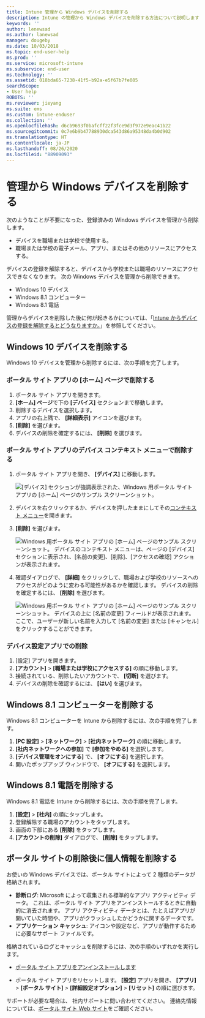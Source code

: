 ```yaml
---
title: Intune 管理から Windows デバイスを削除する
description: Intune の管理から Windows デバイスを削除する方法について説明します
keywords: ''
author: lenewsad
ms.author: lanewsad
manager: dougeby
ms.date: 10/03/2018
ms.topic: end-user-help
ms.prod: ''
ms.service: microsoft-intune
ms.subservice: end-user
ms.technology: ''
ms.assetid: 018bda65-7238-41f5-b92a-e5f67b7fe085
searchScope:
- User help
ROBOTS: ''
ms.reviewer: jieyang
ms.suite: ems
ms.custom: intune-enduser
ms.collection: ''
ms.openlocfilehash: d6cb9693f0bafcff22f3fce9d3f972e9eac41b22
ms.sourcegitcommit: 0c7e6b9b47788930dca543d86a95348da4b0d902
ms.translationtype: HT
ms.contentlocale: ja-JP
ms.lasthandoff: 08/26/2020
ms.locfileid: "88909093"
---
```

# <a name="remove-your-windows-device-from-management"></a>管理から Windows デバイスを削除する

次のようなことが不要になった、登録済みの Windows デバイスを管理から削除します。  
* デバイスを職場または学校で使用する。 
* 職場または学校の電子メール、アプリ、またはその他のリソースにアクセスする。

デバイスの登録を解除すると、デバイスから学校または職場のリソースにアクセスできなくなります。 次の Windows デバイスを管理から削除できます。  
* Windows 10 デバイス 
* Windows 8.1 コンピューター
* Windows 8.1 電話
 
管理からデバイスを削除した後に何が起きるかについては、「[Intune からデバイスの登録を解除するとどうなりますか。](what-happens-if-you-unenroll-your-device-from-intune-windows.md)」を参照してください。  

## <a name="remove-your-windows-10-device"></a>Windows 10 デバイスを削除する
Windows 10 デバイスを管理から削除するには、次の手順を完了します。

### <a name="remove-in-company-portal-app-home-page"></a>ポータル サイト アプリの **[ホーム]** ページで削除する  

1. ポータル サイト アプリを開きます。
2. **[ホーム] ページ**で下の **[デバイス]** セクションまで移動します。
3. 削除するデバイスを選択します。
3. アプリの右上隅で、 **[詳細表示]** アイコンを選びます。
4. **[削除]** を選びます。 
5. デバイスの削除を確定するには、 **[削除]** を選びます。  

### <a name="remove-in-company-portal-app-device-context-menu"></a>ポータル サイト アプリのデバイス コンテキスト メニューで削除する  

1. ポータル サイト アプリを開き、 **[デバイス]** に移動します。

    ![[デバイス] セクションが強調表示された、Windows 用ポータル サイト アプリの [ホーム] ページのサンプル スクリーンショット。](./media/1809_CheckAccess_Context_Select_Device.png)

2. デバイスを右クリックするか、デバイスを押したままにしてその[コンテキスト メニュー](//windows/uwp/design/controls-and-patterns/menus)を開きます。  

3. **[削除]** を選びます。  

    ![Windows 用ポータル サイト アプリの [ホーム] ページのサンプル スクリーンショット。 デバイスのコンテキスト メニューは、ページの **[デバイス]** セクションに表示され、[名前の変更]、[削除]、[アクセスの確認] アクションが表示されます。](./media/1809_DeviceContextMenu_Windows_CP.png)  

5. 確認ダイアログで、 **[詳細]** をクリックして、職場および学校のリソースへのアクセスがどのように変わる可能性があるかを確認します。 デバイスの削除を確定するには、 **[削除]** を選びます。   

     ![Windows 用ポータル サイト アプリの [ホーム] ページのサンプル スクリーンショット。 デバイスの上に [名前の変更] フィールドが表示されます。ここで、ユーザーが新しい名前を入力して [名前の変更] または [キャンセル] をクリックすることができます。](./media/1808_RemoveDevice_Popup.png)  


### <a name="remove-in-device-settings-app"></a>デバイス設定アプリでの削除
1. [設定] アプリを開きます。 
2. **[アカウント]**  >  **[職場または学校にアクセスする]** の順に移動します。
3. 接続されている、削除したいアカウントで、 **[切断]** を選びます。
4. デバイスの削除を確認するには、 **[はい]** を選びます。

## <a name="remove-your-windows-81-computer"></a>Windows 8.1 コンピューターを削除する
Windows 8.1 コンピューターを Intune から削除するには、次の手順を完了します。

1. **[PC 設定]**  >  **[ネットワーク]**  >  **[社内ネットワーク]** の順に移動します。
2. **[社内ネットワークへの参加]** で **[参加をやめる]** を選択します。
3. **[デバイス管理をオンにする]** で、 **[オフにする]** を選択します。
4. 開いたポップアップ ウィンドウで、 **[オフにする]** を選択します。

## <a name="remove-your-windows-81-phone"></a>Windows 8.1 電話を削除する
Windows 8.1 電話を Intune から削除するには、次の手順を完了します。

1. **[設定]**  >  **[社内]** の順にタップします。
2. 登録解除する職場のアカウントをタップします。
3. 画面の下部にある **[削除]** をタップします。
4. **[アカウントの削除]** ダイアログで、 **[削除]** をタップします。  
## <a name="removing-your-personal-information-after-removing-the-company-portal"></a>ポータル サイトの削除後に個人情報を削除する  

お使いの Windows デバイスでは、ポータル サイトによって 2 種類のデータが格納されます。

- **診断ログ**: Microsoft によって収集される標準的なアプリ アクティビティ データ。 これは、ポータル サイト アプリをアンインストールするときに自動的に消去されます。 アプリ アクティビティ データとは、たとえばアプリが開いていた時間や、アプリがクラッシュしたかどうかに関するデータです。
- **アプリケーション キャッシュ**: アイコンや設定など、アプリが動作するために必要なサポート ファイルです。

格納されているログとキャッシュを削除するには、次の手順のいずれかを実行します。

* [ポータル サイト アプリをアンインストールします](https://support.microsoft.com/help/4028003/windows-10-uninstall-apps-and-programs) 

* ポータル サイト アプリをリセットします。 **[設定]** アプリを開き、 **[アプリ]**  >  **[ポータル サイト]**  >  **[詳細設定オプション]**  >  **[リセット]** の順に選びます。 

サポートが必要な場合は、 社内サポートに問い合わせてください。 連絡先情報については、[ポータル サイト Web サイト](https://go.microsoft.com/fwlink/?linkid=2010980)をご確認ください。